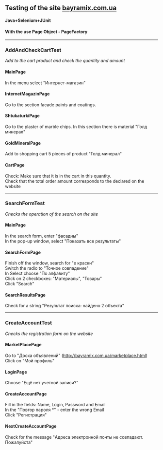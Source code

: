 ## Testing of the site [bayramix.com.ua](http://www.bayramix.com.ua/) 

#### Java+Selenium+JUnit
#### With the use Page Object - PageFactory  

***

### AddAndCheckCartTest
*Add to the cart product and check the quantity and amount*
  
#### MainPage
In the menu select "Интернет-магазин"

#### InternetMagazinPage
Go to the section facade paints and coatings.

#### ShtukaturkiPage
Go to the plaster of marble chips. In this section there is material "Голд минерал"

#### GoldMineralPage
Add to shopping cart 5 pieces of product "Голд минерал"

#### CartPage
Check: Make sure that it is in the cart in this quantity.  
Check that the total order amount corresponds to the declared on the website  

***

### SearchFormTest
*Checks the operation of the search on the site*
  
#### MainPage
In the search form, enter "фасадны"  
In the pop-up window, select "Показать все результаты"  

#### SearchFormPage
Finish off the window, search for "е краски"  
Switch the radio to "Точное совпадение"  
In Select choose "По алфавиту"  
Click on 2 checkboxes: "Материалы", "Товары"  
Click "Search"  

#### SearchResultsPage
Check for a string "Результат поиска: найдено 2 объекта"  

***

### CreateAccountTest
*Checks the registration form on the website*  
  
#### MarketPlacePage
Go to "Доска объявлений" (http://bayramix.com.ua/marketplace.html)  
Click on "Мой профиль"  

#### LoginPage
Choose "Ещё нет учетной записи?"  

#### CreateAccountPage
Fill in the fields: Name, Login, Password and Email  
In the "Повтор пароля *" - enter the wrong Email  
Click "Регистрация"  

#### NextCreateAccountPage
Check for the message "Адреса электронной почты не совпадают. Пожалуйста"  

